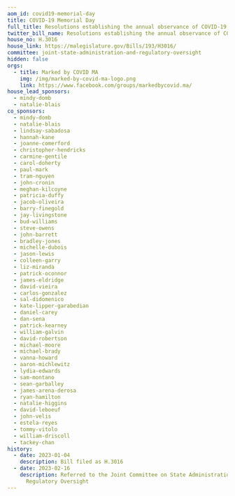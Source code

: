 ```yaml
---
aom_id: covid19-memorial-day
title: COVID-19 Memorial Day
full_title: Resolutions establishing the annual observance of COVID-19 Remembrance Day
twitter_bill_name: Resolutions establishing the annual observance of COVID-19 Remembrance Day
house_no: H.3016
house_link: https://malegislature.gov/Bills/193/H3016/
committee: joint-state-administration-and-regulatory-oversight
hidden: false
orgs:
  - title: Marked by COVID MA
    img: /img/marked-by-covid-ma-logo.png
    link: https://www.facebook.com/groups/markedbycovid.ma/
house_lead_sponsors:
  - mindy-domb
  - natalie-blais
co_sponsors:
  - mindy-domb
  - natalie-blais
  - lindsay-sabadosa
  - hannah-kane
  - joanne-comerford
  - christopher-hendricks
  - carmine-gentile
  - carol-doherty
  - paul-mark
  - tram-nguyen
  - john-cronin
  - meghan-kilcoyne
  - patricia-duffy
  - jacob-oliveira
  - barry-finegold
  - jay-livingstone
  - bud-williams
  - steve-owens
  - john-barrett
  - bradley-jones
  - michelle-dubois
  - jason-lewis
  - colleen-garry
  - liz-miranda
  - patrick-oconnor
  - james-eldridge
  - david-vieira
  - carlos-gonzalez
  - sal-didomenico
  - kate-lipper-garabedian
  - daniel-carey
  - dan-sena
  - patrick-kearney
  - william-galvin
  - david-robertson
  - michael-moore
  - michael-brady
  - vanna-howard
  - aaron-michlewitz
  - lydia-edwards
  - sam-montano
  - sean-garballey
  - james-arena-derosa
  - ryan-hamilton
  - natalie-higgins
  - david-leboeuf
  - john-velis
  - estela-reyes
  - tommy-vitolo
  - william-driscoll
  - tackey-chan
history:
  - date: 2023-01-04
    description: Bill filed as H.3016
  - date: 2023-02-16
    description: Referred to the Joint Committee on State Administration and
      Regulatory Oversight
---
```


